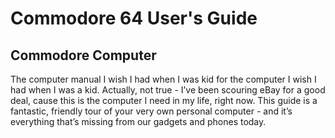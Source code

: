 # Commodore 64 User's Guide
## Commodore Computer
The computer manual I wish I had when I was kid for the computer I wish I had when I was a kid. Actually, not true - I’ve been scouring eBay for a good deal, cause this is the computer I need in my life, right now. This guide is a fantastic, friendly tour of your very own personal computer - and it’s everything that’s missing from our gadgets and phones today.
